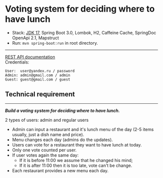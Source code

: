 Voting system for deciding where to have lunch
===============================

- Stack: [JDK 17](http://jdk.java.net/17/), Spring Boot 3.0, Lombok, H2, Caffeine Cache, SpringDoc OpenApi 2.1,
  Mapstruct
- Run: `mvn spring-boot:run` in root directory.

-----------------------------------------------------
[REST API documentation](http://localhost:8080/)  
Credentials:

```
User:  user@yandex.ru / password
Admin: admin@gmail.com / admin
Guest: guest@gmail.com / guest
```

## Technical requirement

-------------------------------------------------------------
***Build a voting system for deciding where to have lunch.***

2 types of users: admin and regular users

+ Admin can input a restaurant and it's lunch menu of the day (2-5 items usually, just a dish name and price).
+ Menu changes each day (admins do the updates).
+ Users can vote for a restaurant they want to have lunch at today.
+ Only one vote counted per user.
+ If user votes again the same day:
    + If it is before 11:00 we assume that he changed his mind;
    + If it is after 11:00 then it is too late, vote can't be change.
+ Each restaurant provides a new menu each day.